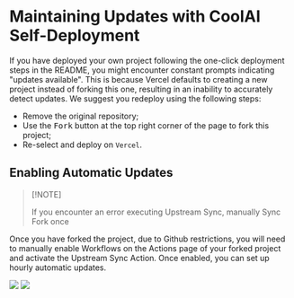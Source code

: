 # Maintaining Updates with CoolAI Self-Deployment

If you have deployed your own project following the one-click deployment steps in the README, you might encounter constant prompts indicating "updates available". This is because Vercel defaults to creating a new project instead of forking this one, resulting in an inability to accurately detect updates. We suggest you redeploy using the following steps:

- Remove the original repository;
- Use the <kbd>Fork</kbd> button at the top right corner of the page to fork this project;
- Re-select and deploy on `Vercel`.

## Enabling Automatic Updates

> \[!NOTE]
>
> If you encounter an error executing Upstream Sync, manually Sync Fork once

Once you have forked the project, due to Github restrictions, you will need to manually enable Workflows on the Actions page of your forked project and activate the Upstream Sync Action. Once enabled, you can set up hourly automatic updates.

![](https://github-production-user-asset-6210df.s3.amazonaws.com/17870709/266985117-4d48fe7b-0412-4667-8129-b25ebcf2c9de.png)
![](https://github-production-user-asset-6210df.s3.amazonaws.com/17870709/266985177-7677b4ce-c348-4145-9f60-829d448d5be6.png)
